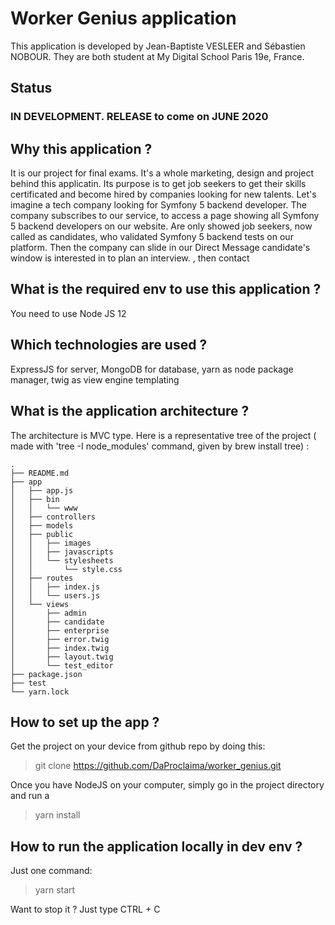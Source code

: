 # Worker Genius application
This application is developed by Jean-Baptiste VESLEER and Sébastien NOBOUR.
They are both student at My Digital School Paris 19e, France.

## Status
### IN DEVELOPMENT. RELEASE to come on JUNE 2020

## Why this application ?
It is our project for final exams. It's a whole marketing, design and project behind this applicatin.
Its purpose is to get job seekers to get their skills certificated and become hired by companies looking for new
talents. Let's imagine a tech company looking for Symfony 5 backend developer.
The company subscribes to our service, to access a page showing all Symfony 5 backend developers on our website.
Are only showed job seekers, now called as candidates, who validated Symfony 5 backend tests on our platform. Then
 the company can slide in our Direct Message candidate's window is interested in to plan an interview. 
, then contact 
 
## What is the required env to use this application ?
You need to use Node JS 12

## Which technologies are used ?
ExpressJS for server, MongoDB for database, yarn as node package manager, twig as view engine templating

## What is the application architecture ?
The architecture is MVC type. Here is a representative tree of the project ( made with 'tree -I node_modules' command,
 given by brew install tree) :
```
.
├── README.md
├── app
│   ├── app.js
│   ├── bin
│   │   └── www
│   ├── controllers
│   ├── models
│   ├── public
│   │   ├── images
│   │   ├── javascripts
│   │   └── stylesheets
│   │       └── style.css
│   ├── routes
│   │   ├── index.js
│   │   └── users.js
│   └── views
│       ├── admin
│       ├── candidate
│       ├── enterprise
│       ├── error.twig
│       ├── index.twig
│       ├── layout.twig
│       └── test_editor
├── package.json
├── test
└── yarn.lock
```
## How to set up the app ?
Get the project on your device from github repo by doing this:
> git clone https://github.com/DaProclaima/worker_genius.git

Once you have NodeJS on your computer, simply go in the project directory and run a 
> yarn install

## How to run the application locally in dev env ?
 Just one command: 
> yarn start

Want to stop it ? Just type CTRL + C

